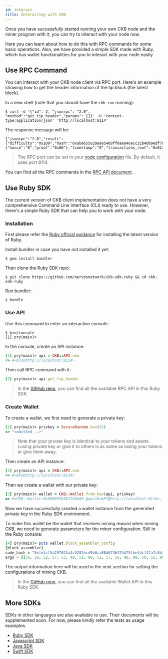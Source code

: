```yaml
---
id: interact
title: Interacting with CKB
---
```


Once you have successfully started running your own CKB node and the miner program with it, you can try to interact with your node now.

Here you can learn about how to do this with RPC commands for some basic operations. Also, we have provided a simple SDK made with Ruby, which has wallet functionalities for you to interact with your node easily. 


## Use RPC Command
You can interact with your CKB node client via RPC port. Here's an example showing how to get the header information of the tip block (the latest block).

In a new shell (note that you should have the `ckb run` running):
```shell
$ curl -d '{"id": 2, "jsonrpc": "2.0", "method":"get_tip_header","params": []}' -H 'content-type:application/json' 'http://localhost:8114'
```

The response message will be:
```shell
{"jsonrpc":"2.0","result":{"difficulty":"0x100","hash":"0xabe655029aa05408ff0ae846ecc32b40b9edf703440627bcaeda3626cf07f8db","number":"0","parent_hash":"0x0000000000000000000000000000000000000000000000000000000000000000","proposals_root":"0x0000000000000000000000000000000000000000000000000000000000000000","seal":{"nonce":"0","proof":"0x00"},"timestamp":"0","transactions_root":"0x013d8bd8c65e22655cc907c146c8ca8eaa2cfef46bf5b5f08dc145d72bf65a60","uncles_count":0,"uncles_hash":"0x0000000000000000000000000000000000000000000000000000000000000000","version":0,"witnesses_root":"0x0000000000000000000000000000000000000000000000000000000000000000"},"id":1}
```

> The RPC port can be set in your [node configuration](https://github.com/nervosnetwork/ckb/blob/develop/docs/configure.md) file. By default, it uses port 8114.

You can find all the RPC commands in the [RPC API document](../api/rpc).


## Use Ruby SDK

The current version of CKB client implementation does not have a very comprehensive Command Line Interface (CLI) ready to use. However, there's a simple Ruby SDK that can help you to work with your node.

### Installation 
First please refer the [Ruby official guidance](https://www.ruby-lang.org/en/downloads/) for installing the latest version of Ruby.

Install bundler in case you have not installed it yet:
```shell
$ gem install bundler
```

Then clone the Ruby SDK repo:
```shell
$ git clone https://github.com/nervosnetwork/ckb-sdk-ruby && cd ckb-sdk-ruby
```

Run bundler:
```shell
$ bundle
```

### Use API

Use this command to enter an interactive console:
```shell
$ bin/console
[1] pry(main)>
```

In the console, create an API instance:
```ruby
[1] pry(main)> api = CKB::API.new
=> #<API@http://localhost:8114>
```

Then call RPC command with it:
```ruby
[2] pry(main)> api.get_tip_header
```

> In the [GitHub repo](https://github.com/nervosnetwork/ckb-sdk-ruby/blob/master/lib/ckb/api.rb), you can find all the available RPC API in this Ruby SDK.

### Create Wallet
To create a wallet, we first need to generate a private key:
``` ruby
[1] pry(main)> privkey = SecureRandom.hex(32)
=> "<omitted ..>"
``` 

> Note that your private key is identical to your tokens and assets. Losing private key or give it to others is as same as losing your tokens or give them away.

Then create an API instance:
```ruby
[2] pry(main)> api = CKB::API.new
=> #<API@http://localhost:8114>
```

Then we create a wallet with our private key:
```ruby
[3] pry(main)> wallet = CKB::Wallet.from_hex(api, privkey)
=> #<CKB::Wallet:0x00005563817dda68 @api=#<API@http://localhost:8114>, @privkey="<omitted ..>">
```

Now we have successfully created a wallet instance from the generated private key in the Ruby SDK environment. 

To make this wallet be the wallet that receives mining reward when mining CKB, we need to generate parameters for the miner configuration. Still in the Ruby console:
```ruby
[4] pry(main)> puts wallet.block_assembler_config
[block_assembler]
code_hash = "0xfe1cf5a297023a3c5282ecd9b0ca88d6736424d75fbe4dcf47a7c8b303e4d339"
args = [[56, 50, 52, 57, 53, 49, 51, 98, 51, 57, 56, 98, 99, 50, 51, 98, 98, 49, 50, 48, 99, 102, 102, 55, 99, 55, 97, 99, 51, 51, 54, 57, 102, 100, 50, 49, 52, 52, 54, 98, 55, 49, 57, 48, 97, 56, 98, 101, 52, 54, 98, 48, 97, 53, 53, 98, 57, 53, 52, 97, 52, 97, 97, 56]]
```

The output information here will be used in the next section for setting the configurations of mining CKB.

> In the [GitHub repo](https://github.com/nervosnetwork/ckb-sdk-ruby/blob/master/lib/ckb/wallet.rb), you can find all the available Wallet API in this Ruby SDK.

## More SDKs

SDKs in other languages are also available to use. Their documents will be supplemented soon. For now, please kindly refer the tests as usage examples.

* [Ruby SDK](https://github.com/nervosnetwork/ckb-sdk-ruby)
* [Javascript SDK](https://github.com/nervosnetwork/ckb-sdk-js)
* [Java SDK](https://github.com/nervosnetwork/ckb-sdk-java)
* [Swift SDK](https://github.com/nervosnetwork/ckb-sdk-swift)
